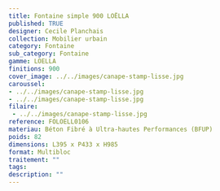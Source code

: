 ```yaml
---
title: Fontaine simple 900 LOËLLA 
published: TRUE
designer: Cecile Planchais
collection: Mobilier urbain
category: Fontaine
sub_category: Fontaine
gamme: LOELLA
finitions: 900
cover_image: ../../images/canape-stamp-lisse.jpg
caroussel: 
- ../../images/canape-stamp-lisse.jpg
- ../../images/canape-stamp-lisse.jpg
filaire: 
 - ../../images/canape-stamp-lisse.jpg
reference: FOLOELL0106
materiau: Béton Fibré à Ultra-hautes Performances (BFUP)
poids: 82
dimensions: L395 x P433 x H985 
format: Multibloc
traitement: ""
tags: 
description: ""
---
```

